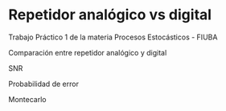 # Repetidor analógico vs digital

Trabajo Práctico 1 de la materia Procesos Estocásticos - FIUBA


Comparación entre repetidor analógico y digital

SNR

Probabilidad de error

Montecarlo
